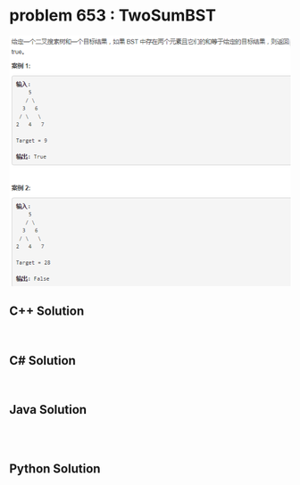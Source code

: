 
# problem 653 : TwoSumBST

<img src="https://github.com/Peefy/PeefyLeetCode/blob/master/doc/601-700/653.TwoSumBST/problem.png"/>

## C++ Solution

```c++



```

## C# Solution

```csharp



```

## Java Solution

```java




```

## Python Solution

```python



```





